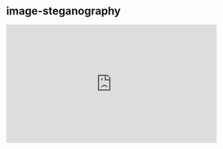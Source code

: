 # image-steganography
<iframe width="560" height="315" src="https://www.youtube.com/embed/cqxVh0v_Vxs" frameborder="0" allow="accelerometer; autoplay; encrypted-media; gyroscope; picture-in-picture" allowfullscreen></iframe>

